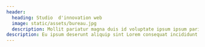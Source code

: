 ```yaml
---
header:
  heading: Studio  d'innovation web
  image: static/assets/bureau.jpg
  description: Mollit pariatur magna duis id voluptate ipsum ipsum pariatur in aliquip. Elit id cupidatat est ullamco ea proident Lorem commodo. Laboris labore nostrud laboris eiusmod aliqua amet id esse ipsum in officia. Proident exercitation nulla deserunt magna aliqua ipsum ut. Est dolore id anim velit anim. In anim reprehenderit consectetur tempor do anim eiusmod amet velit ullamco.
description: Eu ipsum deserunt aliquip sint Lorem consequat incididunt proident nostrud do incididunt. Nisi occaecat culpa occaecat consectetur cupidatat aute magna laboris mollit fugiat elit officia enim. Adipisicing aute est sint Lorem id deserunt laboris in Lorem Lorem incididunt enim. Cupidatat sunt aliquip ea consequat aliquip cupidatat fugiat in. Id nisi adipisicing esse tempor anim duis velit incididunt deserunt enim ipsum pariatur do magna. Voluptate minim eiusmod cillum dolor ad est elit ea pariatur esse cupidatat nulla enim veniam.
---
```

